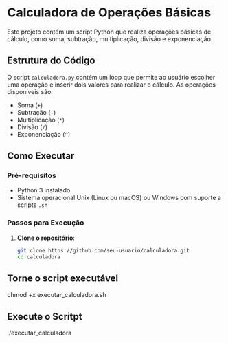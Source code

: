 # Calculadora de Operações Básicas

Este projeto contém um script Python que realiza operações básicas de cálculo, como soma, subtração, multiplicação, divisão e exponenciação.

## Estrutura do Código

O script `calculadora.py` contém um loop que permite ao usuário escolher uma operação e inserir dois valores para realizar o cálculo. As operações disponíveis são:

- Soma (`+`)
- Subtração (`-`)
- Multiplicação (`*`)
- Divisão (`/`)
- Exponenciação (`^`)

## Como Executar

### Pré-requisitos

- Python 3 instalado
- Sistema operacional Unix (Linux ou macOS) ou Windows com suporte a scripts `.sh`

### Passos para Execução

1. **Clone o repositório**:
   ```sh
   git clone https://github.com/seu-usuario/calculadora.git
   cd calculadora
   ```

## Torne o script executável
chmod +x executar_calculadora.sh


## Execute o Scritpt
./executar_calculadora